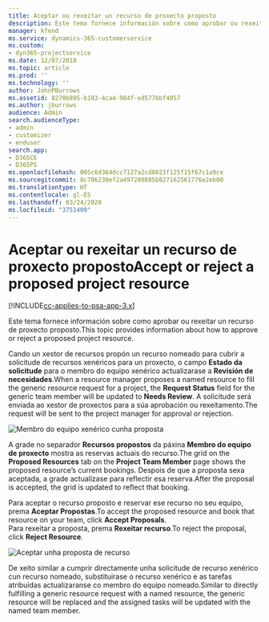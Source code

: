 ```yaml
---
title: Aceptar ou rexeitar un recurso de proxecto proposto
description: Este tema fornece información sobre como aprobar ou rexeitar un recurso de proxecto proposto.
manager: kfend
ms.service: dynamics-365-customerservice
ms.custom:
- dyn365-projectservice
ms.date: 12/07/2018
ms.topic: article
ms.prod: ''
ms.technology: ''
author: JohnPBurrows
ms.assetid: 8270b895-b103-4ca4-984f-ed577bbf4057
ms.author: jburrows
audience: Admin
search.audienceType:
- admin
- customizer
- enduser
search.app:
- D365CE
- D365PS
ms.openlocfilehash: 005c6d364dcc7127a2cd8023f125f15f67c1a9ce
ms.sourcegitcommit: 8c786230ef2a497280885b827162561776e2eb00
ms.translationtype: HT
ms.contentlocale: gl-ES
ms.lasthandoff: 03/24/2020
ms.locfileid: "3751409"
---
```

# <a name="accept-or-reject-a-proposed-project-resource"></a><span data-ttu-id="b7f9f-103">Aceptar ou rexeitar un recurso de proxecto proposto</span><span class="sxs-lookup"><span data-stu-id="b7f9f-103">Accept or reject a proposed project resource</span></span>

[!INCLUDE[cc-applies-to-psa-app-3.x](../includes/cc-applies-to-psa-app-3x.md)]

<span data-ttu-id="b7f9f-104">Este tema fornece información sobre como aprobar ou rexeitar un recurso de proxecto proposto.</span><span class="sxs-lookup"><span data-stu-id="b7f9f-104">This topic provides information about how to approve or reject a proposed project resource.</span></span>

<span data-ttu-id="b7f9f-105">Cando un xestor de recursos propón un recurso nomeado para cubrir a solicitude de recursos xenéricos para un proxecto, o campo **Estado da solicitude** para o membro do equipo xenérico actualizarase a **Revisión de necesidades**.</span><span class="sxs-lookup"><span data-stu-id="b7f9f-105">When a resource manager proposes a named resource to fill the generic resource request for a project, the **Request Status** field for the generic team member will be updated to **Needs Review**.</span></span> <span data-ttu-id="b7f9f-106">A solicitude será enviada ao xestor de proxectos para a súa aprobación ou rexeitamento.</span><span class="sxs-lookup"><span data-stu-id="b7f9f-106">The request will be sent to the project manager for approval or rejection.</span></span>

![Membro do equipo xenérico cunha proposta](media/RM-how-to-19.png)

<span data-ttu-id="b7f9f-108">A grade no separador **Recursos propostos** da páxina **Membro do equipo de proxecto** mostra as reservas actuais do recurso.</span><span class="sxs-lookup"><span data-stu-id="b7f9f-108">The grid on the **Proposed Resources** tab on the **Project Team Member** page shows the proposed resource’s current bookings.</span></span> <span data-ttu-id="b7f9f-109">Despois de que a proposta sexa aceptada, a grade actualízase para reflectir esa reserva.</span><span class="sxs-lookup"><span data-stu-id="b7f9f-109">After the proposal is accepted, the grid is updated to reflect that booking.</span></span> 

<span data-ttu-id="b7f9f-110">Para aceptar o recurso proposto e reservar ese recurso no seu equipo, prema **Aceptar Propostas**.</span><span class="sxs-lookup"><span data-stu-id="b7f9f-110">To accept the proposed resource and book that resource on your team, click **Accept Proposals**.</span></span>  
<span data-ttu-id="b7f9f-111">Para rexeitar a proposta, prema **Rexeitar recurso**.</span><span class="sxs-lookup"><span data-stu-id="b7f9f-111">To reject the proposal, click **Reject Resource**.</span></span>

![Aceptar unha proposta de recurso](media/RM-how-to-20.png) 

<span data-ttu-id="b7f9f-113">De xeito similar a cumprir directamente unha solicitude de recurso xenérico cun recurso nomeado, substituirase o recurso xenérico e as tarefas atribuídas actualizaranse co membro do equipo nomeado.</span><span class="sxs-lookup"><span data-stu-id="b7f9f-113">Similar to directly fulfilling a generic resource request with a named resource, the generic resource will be replaced and the assigned tasks will be updated with the named team member.</span></span>
